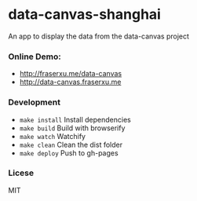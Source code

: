 # data-canvas-shanghai
An app to display the data from the data-canvas project

### Online Demo:

* http://fraserxu.me/data-canvas
* http://data-canvas.fraserxu.me

### Development

* `make install` Install dependencies
* `make build` Build with browserify
* `make watch` Watchify
* `make clean` Clean the dist folder
* `make deploy` Push to gh-pages

### Licese
MIT
